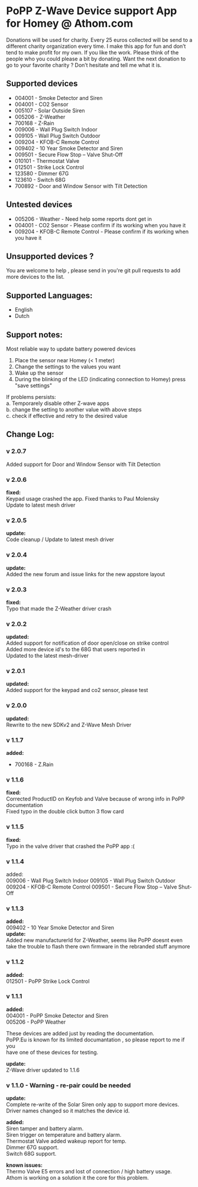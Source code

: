 # PoPP Z-Wave Device support App for Homey @ Athom.com    
   
Donations will be used for charity. Every 25 euros collected will be send to a different charity organization every time. I make this app for fun and don’t tend to make profit for my own.
If you like the work. Please think of the people who you could please a bit by donating.
Want the next donation to go to your favorite charity ? Don’t hesitate and tell me what it is.
    
## Supported devices    
* 004001 - Smoke Detector and Siren  
* 004001 - CO2 Sensor  
* 005107 - Solar Outside Siren  
* 005206 - Z-Weather  
* 700168 - Z-Rain
* 009006 - Wall Plug Switch Indoor    
* 009105 - Wall Plug Switch Outdoor 
* 009204 - KFOB-C Remote Control     
* 009402 - 10 Year Smoke Detector and Siren 
* 009501 - Secure Flow Stop – Valve Shut-Off   
* 010101 - Thermostat Valve 
* 012501 - Strike Lock Control   
* 123580 - Dimmer 67G   
* 123610 - Switch 68G 
* 700892 - Door and Window Sensor with Tilt Detection
    
## Untested devices    
* 005206 - Weather - Need help some reports dont get in  
* 004001 - CO2 Sensor - Please confirm if its working when you have it    
* 009204 - KFOB-C Remote Control - Please confirm if its working when you have it 
   
## Unsupported devices ?    
You are welcome to help , please send in you're git pull requests to add more devices to the list.    
    
## Supported Languages:    
* English    
* Dutch    
    
## Support notes:    
Most reliable way to update battery powered devices   
1. Place the sensor near Homey (< 1 meter)   
2. Change the settings to the values you want   
3. Wake up the sensor    
4. During the blinking of the LED (indicating connection to Homey) press "save settings"   

If problems persists:    
a. Temporarely disable other Z-wave apps   
b. change the setting to another value with above steps   
c. check if effective and retry to the desired value    

## Change Log:    
   
### v 2.0.7
Added support for Door and Window Sensor with Tilt Detection

### v 2.0.6   
**fixed:**     
Keypad usage crashed the app. Fixed thanks to Paul Molensky     
Update to latest mesh driver           
   
### v 2.0.5   
**update:**     
Code cleanup / Update to latest mesh driver   
   
### v 2.0.4   
**update:**     
Added the new forum and issue links for the new appstore layout 
       
### v 2.0.3
**fixed:**    
Typo that made the Z-Weather driver crash   
   
### v 2.0.2
**updated:**    
Added support for notification of door open/close on strike control   
Added more device id's to the 68G that users reported in    
Updated to the latest mesh-driver     
   
### v 2.0.1
**updated:**    
Added support for the keypad and co2 sensor, please test    
     
### v 2.0.0
**updated:**    
Rewrite to the new SDKv2 and Z-Wave Mesh Driver   
  
### v 1.1.7
**added:**    
* 700168 - Z.Rain
  
### v 1.1.6     
**fixed:**    
Corrected ProductID on Keyfob and Valve because of wrong info in PoPP documentation  
Fixed typo in the double click button 3 flow card      
  
### v 1.1.5   
**fixed:**    
Typo in the valve driver that crashed the PoPP app :(  
  
### v 1.1.4   
added:   
009006 - Wall Plug Switch Indoor
009105 - Wall Plug Switch Outdoor
009204 - KFOB-C Remote Control
009501 - Secure Flow Stop – Valve Shut-Off  
    
### v 1.1.3   
**added:**    
009402 - 10 Year Smoke Detector and Siren    
**update:**   
Added new manufacturerId for Z-Weather, seems like PoPP doesnt even take the trouble to flash there own firmware in the rebranded stuff anymore   
  
### v 1.1.2   
**added:**    
012501 - PoPP Strike Lock Control    
  
### v 1.1.1   
**added:**    
004001 - PoPP Smoke Detector and Siren  
005206 - PoPP Weather  
    
These devices are added just by reading the documentation.    
PoPP.Eu is known for its limited documantation , so please report to me if you    
have one of these devices for testing.  
    
**update:**    
Z-Wave driver updated to 1.1.6    
  
    
### v 1.1.0 - Warning - re-pair could be needed    
**update:**    
Complete re-write of the Solar Siren only app to support more devices. Driver names changed so it matches the device id.    
    
**added:**    
Siren tamper and battery alarm.    
Siren trigger on temperature and battery alarm.    
Thermostat Valve added wakeup report for temp.    
Dimmer 67G support.    
Switch 68G support.    
    
**known issues:**    
Thermo Valve E5 errors and lost of connection / high battery usage.    
Athom is working on a solution it the core for this problem.    





